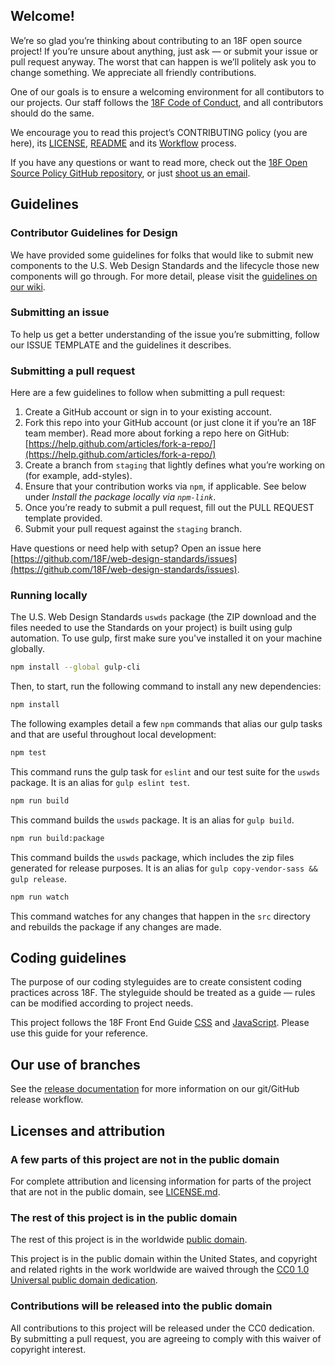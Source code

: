 ## Welcome!

We’re so glad you’re thinking about contributing to an 18F open source project! If you’re unsure about anything, just ask — or submit your issue or pull request anyway. The worst that can happen is we’ll politely ask you to change something. We appreciate all friendly contributions.

One of our goals is to ensure a welcoming environment for all contibutors to our projects. Our staff follows the [18F Code of Conduct](https://github.com/18F/code-of-conduct/blob/master/code-of-conduct.md), and all contributors should do the same.

We encourage you to read this project’s CONTRIBUTING policy (you are here), its [LICENSE](https://github.com/18F/web-design-standards/blob/develop/LICENSE.md), [README](https://github.com/18F/web-design-standards/blob/staging/README.md) and its [Workflow](https://github.com/18F/web-design-standards/wiki/Workflow) process.

If you have any questions or want to read more, check out the [18F Open Source Policy GitHub repository]( https://github.com/18f/open-source-policy), or just [shoot us an email](mailto:18f@gsa.gov).

## Guidelines

### Contributor Guidelines for Design
We have provided some guidelines for folks that would like to submit new components to the U.S. Web Design Standards and the lifecycle those new components will go through. For more detail, please visit the [guidelines on our wiki](https://github.com/18F/web-design-standards/wiki/Contribution-Guidelines:-Design).

### Submitting an issue

To help us get a better understanding of the issue you’re submitting, follow our ISSUE TEMPLATE and the guidelines it describes.

### Submitting a pull request

Here are a few guidelines to follow when submitting a pull request:

1. Create a GitHub account or sign in to your existing account.
1. Fork this repo into your GitHub account (or just clone it if you’re an 18F team member). Read more about forking a repo here on GitHub:
[https://help.github.com/articles/fork-a-repo/](https://help.github.com/articles/fork-a-repo/)
1. Create a branch from `staging` that lightly defines what you’re working on (for example, add-styles).
1. Ensure that your contribution works via `npm`, if applicable. See below under
   _Install the package locally via `npm-link`_.
1. Once you’re ready to submit a pull request, fill out the PULL REQUEST template provided.
1. Submit your pull request against the `staging` branch.

Have questions or need help with setup? Open an issue here [https://github.com/18F/web-design-standards/issues](https://github.com/18F/web-design-standards/issues).

### Running locally

The U.S. Web Design Standards `uswds` package (the ZIP download and the files needed to use the Standards on your project) is built using gulp automation. To use gulp, first make sure you've installed it on your machine globally.

```sh
npm install --global gulp-cli
```

Then, to start, run the following command to install any new dependencies:

```sh
npm install
```

The following examples detail a few `npm` commands that alias our gulp tasks and that are useful throughout local development:

```sh
npm test
```

This command runs the gulp task for `eslint` and our test suite for the `uswds` package. It is an alias for `gulp eslint test`.

```sh
npm run build
```

This command builds the `uswds` package. It is an alias for `gulp build`.

```sh
npm run build:package
```

This command builds the `uswds` package, which includes the zip files generated for release purposes. It is an alias for `gulp copy-vendor-sass && gulp release`.


```sh
npm run watch
```

This command watches for any changes that happen in the `src` directory and rebuilds the package if any changes are made.

## Coding guidelines

The purpose of our coding styleguides are to create consistent coding practices across 18F. The styleguide should be treated as a guide — rules can be modified according to project needs.

This project follows the 18F Front End Guide [CSS](https://pages.18f.gov/frontend/#css) and [JavaScript](https://pages.18f.gov/frontend/#javascript). Please use this guide for your reference.

## Our use of branches

See the [release documentation](RELEASE.md#release-process) for more information on our git/GitHub release workflow.

## Licenses and attribution

### A few parts of this project are not in the public domain

For complete attribution and licensing information for parts of the project that are not in the public domain, see [LICENSE.md](https://github.com/18F/web-design-standards/blob/staging/LICENSE.md).

### The rest of this project is in the public domain

The rest of this project is in the worldwide [public domain](https://github.com/18F/web-design-standards/blob/staging/LICENSE.md).

This project is in the public domain within the United States, and
copyright and related rights in the work worldwide are waived through
the [CC0 1.0 Universal public domain dedication](https://creativecommons.org/publicdomain/zero/1.0/).

### Contributions will be released into the public domain

All contributions to this project will be released under the CC0
dedication. By submitting a pull request, you are agreeing to comply
with this waiver of copyright interest.
